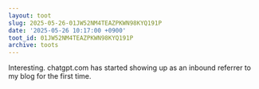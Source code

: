 ```yaml
---
layout: toot
slug: 2025-05-26-01JW52NM4TEAZPKWN98KYQ191P
date: '2025-05-26 10:17:00 +0900'
toot_id: 01JW52NM4TEAZPKWN98KYQ191P
archive: toots
---
```

<p>Interesting. chatgpt.com has started showing up as an inbound referrer to my blog for the first time.</p>
<div class='gallery'></div>
